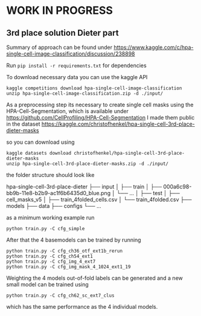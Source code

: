 # WORK IN PROGRESS


## 3rd place solution Dieter part




Summary of approach can be found under 
https://www.kaggle.com/c/hpa-single-cell-image-classification/discussion/238898


Run `pip install -r requirements.txt` for dependencies

To download necessary data you can use the kaggle API


```
kaggle competitions download hpa-single-cell-image-classification 
unzip hpa-single-cell-image-classification.zip -d ./input/
```

As a preprocessing step its necessary to create single cell masks using the HPA-Cell-Segmentation, which is available under https://github.com/CellProfiling/HPA-Cell-Segmentation
I made them public in the dataset https://kaggle.com/christofhenkel/hpa-single-cell-3rd-place-dieter-masks

so you can download using 

```
kaggle datasets download christofhenkel/hpa-single-cell-3rd-place-dieter-masks
unzip hpa-single-cell-3rd-place-dieter-masks.zip -d ./input/
```

the folder structure should look like

hpa-single-cell-3rd-place-dieter
├── input
│   ├── train
│       ├── 000a6c98-bb9b-11e8-b2b9-ac1f6b6435d0_blue.png
│       └── ...
│   ├── test
│   ├── cell_masks_v5
│   ├── train_4folded_cells.csv
│   └── train_4folded.csv
├── models
├── data
├── configs
└── ...

as a minimum working example run 

```
python train.py -C cfg_simple
```

After that the 4 basemodels can be trained by running

```
python train.py -C cfg_ch36_otf_ext1b_rerun
python train.py -C cfg_ch54_ext1
python train.py -C cfg_img_4_ext7
python train.py -C cfg_img_mask_4_1024_ext1_19
```

Weighting the 4 models out-of-fold labels can be generated and a new small model can be trained using 

```
python train.py -C cfg_ch62_sc_ext7_clus
```

which has the same performance as the 4 individual models.


